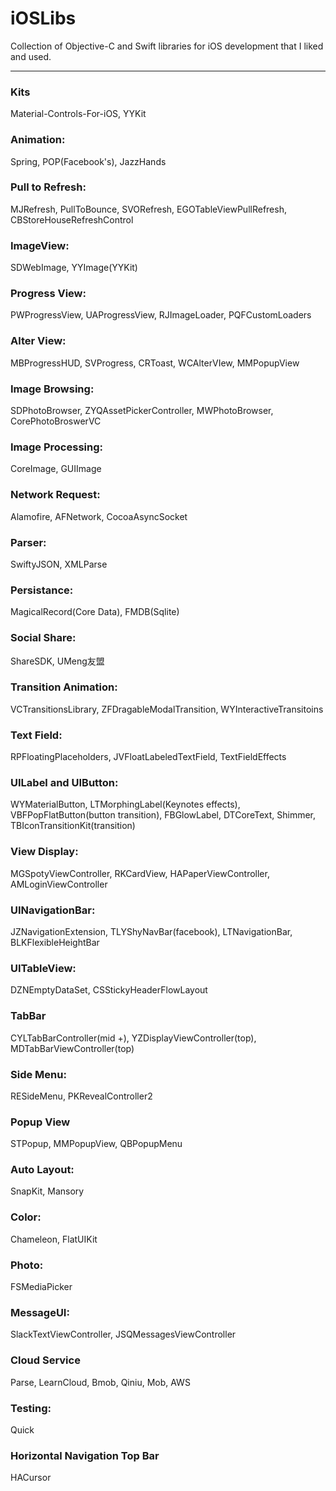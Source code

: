 # iOSLibs
Collection of Objective-C and Swift libraries for iOS development that I liked and used.

-------------------------------------------------------------------------

### Kits
Material-Controls-For-iOS, YYKit

### Animation:
Spring, POP(Facebook's), JazzHands

### Pull to Refresh:
MJRefresh, PullToBounce, SVORefresh, EGOTableViewPullRefresh, CBStoreHouseRefreshControl

### ImageView:
SDWebImage, YYImage(YYKit)

### Progress View:
PWProgressView, UAProgressView, RJImageLoader, PQFCustomLoaders

### Alter View:
MBProgressHUD, SVProgress, CRToast, WCAlterVIew, MMPopupView

### Image Browsing:
SDPhotoBrowser, ZYQAssetPickerController, MWPhotoBrowser, CorePhotoBroswerVC

### Image Processing:
CoreImage, GUIImage

### Network Request:
Alamofire, AFNetwork, CocoaAsyncSocket

### Parser:
SwiftyJSON, XMLParse

### Persistance:
MagicalRecord(Core Data), FMDB(Sqlite)

### Social Share:
ShareSDK, UMeng友盟

### Transition Animation:
VCTransitionsLibrary, ZFDragableModalTransition, WYInteractiveTransitoins

### Text Field:
RPFloatingPlaceholders, JVFloatLabeledTextField, TextFieldEffects

### UILabel and UIButton:
WYMaterialButton, LTMorphingLabel(Keynotes effects), VBFPopFlatButton(button transition), FBGlowLabel, DTCoreText, Shimmer, TBIconTransitionKit(transition)

### View Display:
MGSpotyViewController, RKCardView, HAPaperViewController, AMLoginViewController

### UINavigationBar:
JZNavigationExtension, TLYShyNavBar(facebook), LTNavigationBar, BLKFlexibleHeightBar

### UITableView:
DZNEmptyDataSet, CSStickyHeaderFlowLayout

### TabBar
CYLTabBarController(mid +), YZDisplayViewController(top), MDTabBarViewController(top)

### Side Menu:
RESideMenu, PKRevealController2

### Popup View
STPopup, MMPopupView, QBPopupMenu

### Auto Layout:
SnapKit, Mansory

### Color:
Chameleon, FlatUIKit

### Photo:
FSMediaPicker

### MessageUI:
SlackTextViewController, JSQMessagesViewController

### Cloud Service
Parse, LearnCloud, Bmob, Qiniu, Mob, AWS

### Testing:
Quick

### Horizontal Navigation Top Bar
HACursor
